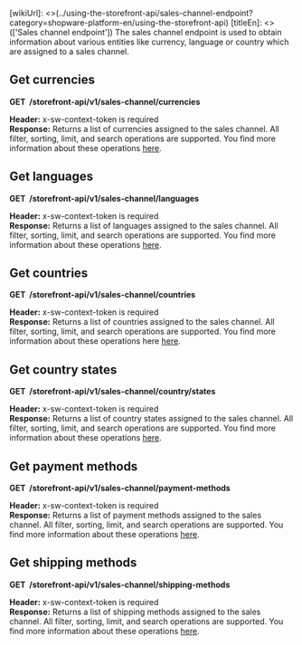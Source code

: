 [wikiUrl]: <>(../using-the-storefront-api/sales-channel-endpoint?category=shopware-platform-en/using-the-storefront-api)
[titleEn]: <>(['Sales channel endpoint'])
The sales channel endpoint is used to obtain information about various
entities like currency, language or country which are assigned to a
sales channel.

## Get currencies

**GET  /storefront-api/v1/sales-channel/currencies**

**Header:** x-sw-context-token is required  
**Response:** Returns a list of currencies assigned to the sales
channel. All filter, sorting, limit, and search operations are
supported. You find more information about these operations
[here](../30-api/50-filter-search-limit.md).

## Get languages

**GET  /storefront-api/v1/sales-channel/languages**

**Header:** x-sw-context-token is required  
**Response:** Returns a list of languages assigned to the sales channel.
All filter, sorting, limit, and search operations are supported. You
find more information about these operations
[here](../30-api/50-filter-search-limit.md).

## Get countries

**GET  /storefront-api/v1/sales-channel/countries**

**Header:** x-sw-context-token is required  
**Response:** Returns a list of countries assigned to the sales channel.
All filter, sorting, limit, and search operations are supported. You
find more information about these operations here
[here](../30-api/50-filter-search-limit.md).

## Get country states

**GET  /storefront-api/v1/sales-channel/country/states**

**Header:** x-sw-context-token is required  
**Response:** Returns a list of country states assigned to the sales
channel. All filter, sorting, limit, and search operations are
supported. You find more information about these operations
[here](../30-api/50-filter-search-limit.md).

## Get payment methods

**GET  /storefront-api/v1/sales-channel/payment-methods**

**Header:** x-sw-context-token is required  
**Response:** Returns a list of payment methods assigned to the sales
channel. All filter, sorting, limit, and search operations are
supported. You find more information about these operations
[here](../30-api/50-filter-search-limit.md).

## Get shipping methods

**GET  /storefront-api/v1/sales-channel/shipping-methods**

**Header:** x-sw-context-token is required  
**Response:** Returns a list of shipping methods assigned to the sales
channel. All filter, sorting, limit, and search operations are
supported. You find more information about these operations
[here](../30-api/50-filter-search-limit.md).
